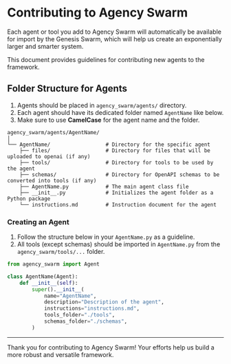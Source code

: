 # Contributing to Agency Swarm
Each agent or tool you add to Agency Swarm will automatically be available for import by the Genesis Swarm, which will help us create an exponentially larger and smarter system.  

This document provides guidelines for contributing new agents to the framework.

## Folder Structure for Agents

1. Agents should be placed in `agency_swarm/agents/` directory.
2. Each agent should have its dedicated folder named `AgentName` like below.
3. Make sure to use **CamelCase** for the agent name and the folder.

```
agency_swarm/agents/AgentName/
│
└── AgentName/                  # Directory for the specific agent
    ├── files/                  # Directory for files that will be uploaded to openai (if any)
    ├── tools/                  # Directory for tools to be used by the agent
    ├── schemas/                # Directory for OpenAPI schemas to be converted into tools (if any)
    ├── AgentName.py            # The main agent class file
    ├── __init__.py             # Initializes the agent folder as a Python package
    └── instructions.md         # Instruction document for the agent
```

### Creating an Agent

1. Follow the structure below in your `AgentName.py` as a guideline. 
2. All tools (except schemas) should be imported in `AgentName.py` from the `agency_swarm/tools/...` folder.

```python
from agency_swarm import Agent

class AgentName(Agent):
    def __init__(self):
        super().__init__(
            name="AgentName",
            description="Description of the agent",
            instructions="instructions.md",
            tools_folder="./tools",
            schemas_folder="./schemas",
        )
```

---

Thank you for contributing to Agency Swarm! Your efforts help us build a more robust and versatile framework.
